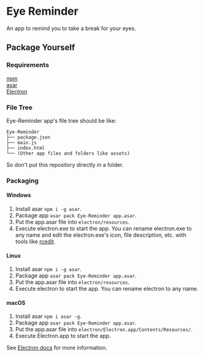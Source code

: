 # Eye Reminder
An app to remind you to take a break for your eyes.

## Package Yourself
### Requirements
[npm](https://www.npmjs.com/)  
[asar](https://github.com/electron/asar)  
[Electron](https://github.com/electron/electron/releases/latest)

### File Tree  
Eye-Reminder app's file tree should be like:  
```
Eye-Reminder
├── package.json
├── main.js
├── index.html
└── (Other app files and folders like assets)
```  
So don't put this repository directly in a folder.
### Packaging
#### Windows  
1. Install asar `npm i -g asar`.  
2. Package app `asar pack Eye-Reminder app.asar`.  
3. Put the app.asar file into `electron/resources`.  
4. Execute electron.exe to start the app. You can rename electron.exe to any name and edit the electron.exe's icon, file description, etc. with tools like [rcedit](https://github.com/electron/rcedit).  
#### Linux
1. Install asar `npm i -g asar`.  
2. Package app `asar pack Eye-Reminder app.asar`.  
3. Put the app.asar file into `electron/resources`.
4. Execute electron to start the app. You can rename electron to any name.
#### macOS  
1. Install asar `npm i asar -g`.  
2. Package app `asar pack Eye-Reminder app.asar`.  
3. Put the app.asar file into `electron/Electron.app/Contents/Resources/`.  
4. Execute Electron.app to start the app.  
  
See [Electron docs](https://www.electronjs.org/docs/tutorial/application-distribution) for more information.
